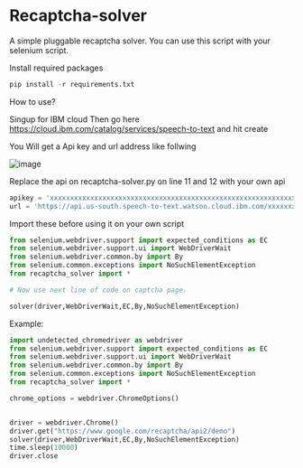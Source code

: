 # Recaptcha-solver

A simple pluggable recaptcha solver. You can use this script with your selenium script.


Install required packages 

```python
pip install -r requirements.txt
```


How to use? 

Singup for IBM cloud
Then go here https://cloud.ibm.com/catalog/services/speech-to-text and hit create 

You Will get a Api key and url address like follwing

![image](https://user-images.githubusercontent.com/83664154/117051782-c03e1500-ad38-11eb-8938-93f232092be2.png)

Replace the api on recaptcha-solver.py on line 11 and 12 with your own api

```python
apikey = 'xxxxxxxxxxxxxxxxxxxxxxxxxxxxxxxxxxxxxxxxxxxxxxxxxxxxxxxxxxxxxxxxx'
url = 'https://api.us-south.speech-to-text.watson.cloud.ibm.com/xxxxxxxxxxxxxxxxxxxxxxxxxxxxxxxxx'
```


Import these before using it on your own script

```python
from selenium.webdriver.support import expected_conditions as EC
from selenium.webdriver.support.ui import WebDriverWait
from selenium.webdriver.common.by import By
from selenium.common.exceptions import NoSuchElementException
from recaptcha_solver import *

# Now use next line of code on captcha page.

solver(driver,WebDriverWait,EC,By,NoSuchElementException)

```






Example:

```python
import undetected_chromedriver as webdriver
from selenium.webdriver.support import expected_conditions as EC
from selenium.webdriver.support.ui import WebDriverWait
from selenium.webdriver.common.by import By
from selenium.common.exceptions import NoSuchElementException
from recaptcha_solver import *

chrome_options = webdriver.ChromeOptions()


driver = webdriver.Chrome()
driver.get("https://www.google.com/recaptcha/api2/demo")
solver(driver,WebDriverWait,EC,By,NoSuchElementException)
time.sleep(10000)
driver.close
```





